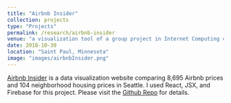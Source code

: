 ```yaml
---
title: "Airbnb Insider"
collection: projects
type: "Projects"
permalink: /research/airbnb-insider
venue: "a visualization tool of a group project in Internet Computing class"
date: 2018-10-30
location: "Saint Paul, Minnesota"
image: "images/airbnbInsider.png"
---
```


[Airbnb Insider](https://airbnb-insider-81935.firebaseapp.com/) is a data visualization website comparing 8,695 Airbnb prices and 104 neighborhood housing prices in Seattle. I used React, JSX, and Firebase for this project. Please visit the [Github Repo](https://github.com/ykelly/insider) for details.
